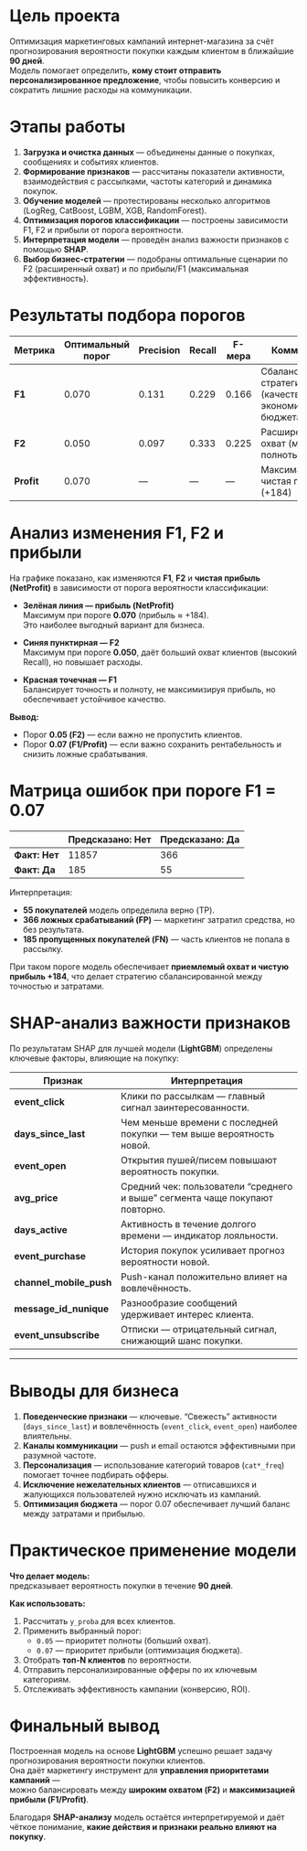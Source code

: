# Цель проекта

Оптимизация маркетинговых кампаний интернет-магазина за счёт прогнозирования вероятности покупки каждым клиентом в ближайшие **90 дней**.  
Модель помогает определить, **кому стоит отправить персонализированное предложение**, чтобы повысить конверсию и сократить лишние расходы на коммуникации.


#  Этапы работы

1. **Загрузка и очистка данных** — объединены данные о покупках, сообщениях и событиях клиентов.  
2. **Формирование признаков** — рассчитаны показатели активности, взаимодействия с рассылками, частоты категорий и динамика покупок.  
3. **Обучение моделей** — протестированы несколько алгоритмов (LogReg, CatBoost, LGBM, XGB, RandomForest).  
4. **Оптимизация порогов классификации** — построены зависимости F1, F2 и прибыли от порога вероятности.  
5. **Интерпретация модели** — проведён анализ важности признаков с помощью **SHAP**.  
6. **Выбор бизнес-стратегии** — подобраны оптимальные сценарии по F2 (расширенный охват) и по прибыли/F1 (максимальная эффективность).


#  Результаты подбора порогов

| Метрика | Оптимальный порог | Precision | Recall | F-мера | Комментарий |
|----------|-------------------|-----------|---------|---------|--------------|
| **F1** | 0.070 | 0.131 | 0.229 | 0.166 | Сбалансированная стратегия (качество + экономия бюджета) |
| **F2** | 0.050 | 0.097 | 0.333 | 0.225 | Расширенный охват (максимум полноты) |
| **Profit** | 0.070 | — | — | — | Максимальная чистая прибыль (+184) |


#  Анализ изменения F1, F2 и прибыли

На графике показано, как изменяются **F1**, **F2** и **чистая прибыль (NetProfit)** в зависимости от порога вероятности классификации:

-  **Зелёная линия — прибыль (NetProfit)**  
  Максимум при пороге **0.070** (прибыль ≈ +184).  
  Это наиболее выгодный вариант для бизнеса.

-  **Синяя пунктирная — F2**  
  Максимум при пороге **0.050**, даёт больший охват клиентов (высокий Recall), но повышает расходы.

-  **Красная точечная — F1**  
  Балансирует точность и полноту, не максимизируя прибыль, но обеспечивает устойчивое качество.

**Вывод:**
- Порог **0.05 (F2)** — если важно не пропустить клиентов.  
- Порог **0.07 (F1/Profit)** — если важно сохранить рентабельность и снизить ложные срабатывания.


# Матрица ошибок при пороге F1 = 0.07

|                | Предсказано: Нет | Предсказано: Да |
|----------------|------------------|------------------|
| **Факт: Нет**  | 11857 | 366 |
| **Факт: Да**   | 185   | 55  |

Интерпретация:
- **55 покупателей** модель определила верно (TP).  
- **366 ложных срабатываний (FP)** — маркетинг затратил средства, но без результата.  
- **185 пропущенных покупателей (FN)** — часть клиентов не попала в рассылку.  

При таком пороге модель обеспечивает **приемлемый охват и чистую прибыль +184**, что делает стратегию сбалансированной между точностью и затратами.

# SHAP-анализ важности признаков

По результатам SHAP для лучшей модели (**LightGBM**) определены ключевые факторы, влияющие на покупку:

| Признак | Интерпретация |
|----------|----------------|
| **event_click** | Клики по рассылкам — главный сигнал заинтересованности. |
| **days_since_last** | Чем меньше времени с последней покупки — тем выше вероятность новой. |
| **event_open** | Открытия пушей/писем повышают вероятность покупки. |
| **avg_price** | Средний чек: пользователи “среднего и выше” сегмента чаще покупают повторно. |
| **days_active** | Активность в течение долгого времени — индикатор лояльности. |
| **event_purchase** | История покупок усиливает прогноз вероятности новой. |
| **channel_mobile_push** | Push-канал положительно влияет на вовлечённость. |
| **message_id_nunique** | Разнообразие сообщений удерживает интерес клиента. |
| **event_unsubscribe** | Отписки — отрицательный сигнал, снижающий шанс покупки. |

---

#  Выводы для бизнеса

1. **Поведенческие признаки** — ключевые. “Свежесть” активности (`days_since_last`) и вовлечённость (`event_click`, `event_open`) наиболее влиятельны.  
2. **Каналы коммуникации** — push и email остаются эффективными при разумной частоте.  
3. **Персонализация** — использование категорий товаров (`cat*_freq`) помогает точнее подбирать офферы.  
4. **Исключение нежелательных клиентов** — отписавшихся и жалующихся пользователей нужно исключать из кампаний.  
5. **Оптимизация бюджета** — порог 0.07 обеспечивает лучший баланс между затратами и прибылью.


# Практическое применение модели

**Что делает модель:**  
предсказывает вероятность покупки в течение **90 дней**.

**Как использовать:**
1. Рассчитать `y_proba` для всех клиентов.  
2. Применить выбранный порог:
   - `0.05` — приоритет полноты (больший охват).  
   - `0.07` — приоритет прибыли (оптимизация бюджета).  
3. Отобрать **топ-N клиентов** по вероятности.  
4. Отправить персонализированные офферы по их ключевым категориям.  
5. Отслеживать эффективность кампании (конверсию, ROI).


#  Финальный вывод

Построенная модель на основе **LightGBM** успешно решает задачу прогнозирования вероятности покупки клиентов.  
Она даёт маркетингу инструмент для **управления приоритетами кампаний** —  
можно балансировать между **широким охватом (F2)** и **максимизацией прибыли (F1/Profit)**.  

Благодаря **SHAP-анализу** модель остаётся интерпретируемой и даёт чёткое понимание, **какие действия и признаки реально влияют на покупку**.
